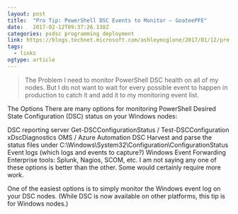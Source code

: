 ```yaml
---
layout: post 
title:  "Pro Tip: PowerShell DSC Events to Monitor – GoateePFE" 
date:   2017-02-12T09:37:26.138Z 
categories: psdsc programming deployment
link: https://blogs.technet.microsoft.com/ashleymcglone/2017/01/12/pro-tip-powershell-dsc-events-to-monitor/ 
tags:
  - links
ogtype: article 
---
```


> The Problem
I need to monitor PowerShell DSC health on all of my nodes. But I do not want to wait for every possible event to happen in production to catch it and add it to my monitoring event list.

The Options
There are many options for monitoring PowerShell Desired State Configuration (DSC) status on your Windows nodes:

DSC reporting server
Get-DSCConfigurationStatus / Test-DSCConfiguration
xDscDiagnostics
OMS / Azure Automation DSC
Harvest and parse the status files under C:\Windows\System32\Configuration\ConfigurationStatus\
Event logs (which logs and events to capture?)
Windows Event Forwarding
Enterprise tools: Splunk, Nagios, SCOM, etc.
I am not saying any one of these options is better than the other. Some would certainly require more work.

One of the easiest options is to simply monitor the Windows event log on your DSC nodes. (While DSC is now available on other platforms, this tip is for Windows nodes.)